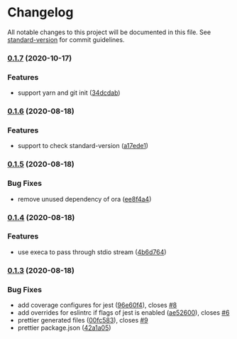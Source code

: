 # Changelog

All notable changes to this project will be documented in this file. See [standard-version](https://github.com/conventional-changelog/standard-version) for commit guidelines.

### [0.1.7](https://github.com/weareoutman/no-worries/compare/v0.1.6...v0.1.7) (2020-10-17)

### Features

- support yarn and git init ([34dcdab](https://github.com/weareoutman/no-worries/commit/34dcdab989aa8469f884ee00319e27cebc315db3))

### [0.1.6](https://github.com/weareoutman/no-worries/compare/v0.1.5...v0.1.6) (2020-08-18)

### Features

- support to check standard-version ([a17ede1](https://github.com/weareoutman/no-worries/commit/a17ede135d134fc150f7424633f61601ab994bed))

### [0.1.5](https://github.com/weareoutman/no-worries/compare/v0.1.4...v0.1.5) (2020-08-18)

### Bug Fixes

- remove unused dependency of ora ([ee8f4a4](https://github.com/weareoutman/no-worries/commit/ee8f4a4988f5a8cb74b3d5a787f2435a221268c5))

### [0.1.4](https://github.com/weareoutman/no-worries/compare/v0.1.3...v0.1.4) (2020-08-18)

### Features

- use execa to pass through stdio stream ([4b6d764](https://github.com/weareoutman/no-worries/commit/4b6d7648f91ea76c90a2277f226e4dc5d543a792))

### [0.1.3](https://github.com/weareoutman/no-worries/compare/v0.1.2...v0.1.3) (2020-08-18)

### Bug Fixes

- add coverage configures for jest ([96e60f4](https://github.com/weareoutman/no-worries/commit/96e60f41c68f80f7d692feacd5a0316987b6bb6b)), closes [#8](https://github.com/weareoutman/no-worries/issues/8)
- add overrides for eslintrc if flags of jest is enabled ([ae52600](https://github.com/weareoutman/no-worries/commit/ae526005175bbbdd03eaec13dd68eb037079f02f)), closes [#6](https://github.com/weareoutman/no-worries/issues/6)
- prettier generated files ([00fc583](https://github.com/weareoutman/no-worries/commit/00fc583c75df60973f4023d07bbba62e28654bb0)), closes [#9](https://github.com/weareoutman/no-worries/issues/9)
- prettier package.json ([42a1a05](https://github.com/weareoutman/no-worries/commit/42a1a055edec6645115aa088f79219989ccbd882))
